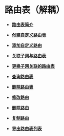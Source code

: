 # 路由表（解耦）<a name="vpc_route01_0000"></a>

-   **[路由表简介](路由表简介-0.md)**  

-   **[创建自定义路由表](创建自定义路由表.md)**  

-   **[添加自定义路由](添加自定义路由-1.md)**  

-   **[关联子网与路由表](关联子网与路由表.md)**  

-   **[更换子网关联的路由表](更换子网关联的路由表.md)**  

-   **[查询路由表](查询路由表-2.md)**  

-   **[删除路由表](删除路由表.md)**  

-   **[修改路由](修改路由-3.md)**  

-   **[删除路由](删除路由-4.md)**  

-   **[复制路由](复制路由.md)**  

-   **[导出路由表列表](导出路由表列表.md)**  


